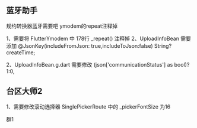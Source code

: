 


## 蓝牙助手

规约转换器蓝牙需要吧 ymodem的repeat注释掉

1、需要将 FlutterYmodem 中 178行 _repeat() 注释掉
2、UploadInfoBean  需要添加 
  @JsonKey(includeFromJson: true,includeToJson:false)
  String? createTime;

2、UploadInfoBean.g.dart 需要修改
   (json['communicationStatus'] as bool)?1:0,


 ## 台区大师2

 1、需要修改滚动选择器  SinglePickerRoute  中的 _pickerFontSize  为16  


群1

